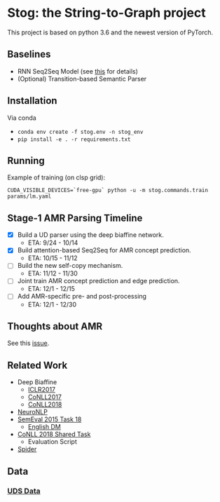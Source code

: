 # Stog: the String-to-Graph project

This project is based on python 3.6 and the newest version of PyTorch.

## Baselines

- RNN Seq2Seq Model (see [this](https://gitlab.hltcoe.jhu.edu/research/mt-ie/tree/copy) for details) 
- (Optional) Transition-based Semantic Parser
 

## Installation
Via conda

- `conda env create -f stog.env -n stog_env`
- `pip install -e . -r requirements.txt`

## Running

Example of training (on clsp grid):

```
CUDA_VISIBLE_DEVICES=`free-gpu` python -u -m stog.commands.train params/lm.yaml
```


## Stage-1 AMR Parsing Timeline

- [x] Build a UD parser using the deep biaffine network.
    - ETA: 9/24 - 10/14
- [x] Build attention-based Seq2Seq for AMR concept prediction. 
    - ETA: 10/15 - 11/12
- [ ] Build the new self-copy mechanism.
    - ETA: 11/12 - 11/30
- [ ] Joint train AMR concept prediction and edge prediction.
    - ETA: 12/1 - 12/15
- [ ] Add AMR-specific pre- and post-processing
    - ETA: 12/1 - 12/30

## Thoughts about AMR

See this [issue](https://gitlab.hltcoe.jhu.edu/szhang/stog/issues/15).

## Related Work

- Deep Biaffine
    - [ICLR2017](https://arxiv.org/pdf/1611.01734.pdf)
    - [CoNLL2017](https://web.stanford.edu/~tdozat/files/TDozat-CoNLL2017-Paper.pdf)
    - [CoNLL2018](http://universaldependencies.org/conll18/proceedings/pdf/K18-2016.pdf)
- [NeuroNLP](https://github.com/XuezheMax/NeuroNLP2)
- [SemEval 2015 Task 18](http://aclweb.org/anthology/S15-2153)
    - [English DM](https://lindat.mff.cuni.cz/repository/xmlui/handle/11234/1-1956)
- [CoNLL 2018 Shared Task](http://universaldependencies.org/conll18/)
    - Evaluation Script
- [Spider](https://yale-lily.github.io/spider)

## Data

### [UDS Data](https://gitlab.hltcoe.jhu.edu/research/mt-ie/blob/copy/README.md#uds-data-cross-lingual-semantic-parsing-w-factuality-and-sprs)
